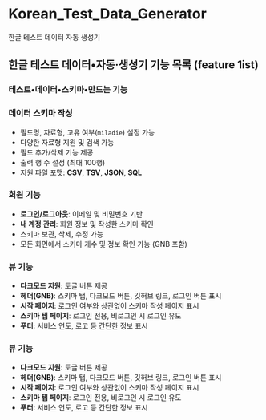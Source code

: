 # Korean_Test_Data_Generator

한글 테스트 데이터 자동 생성기

## 한글 테스트 데이터•자동·생성기 기능 목록 (feature 1ist)

### 테스트•데이터•스키마•만드는 기능

### 데이터 스키마 작성

- 필드명, 자료형, 고유 여부(`miladie`) 설정 가능
- 다양한 자료형 지원 및 검색 가능
- 필드 추가/삭제 기능 제공
- 출력 행 수 설정 (최대 100행)
- 지원 파일 포맷: **CSV**, **TSV**, **JSON**, **SQL**

### 회원 기능

- **로그인/로그아웃**: 이메일 및 비밀번호 기반
- **내 계정 관리**: 회원 정보 및 작성한 스키마 확인
- 스키마 보관, 삭제, 수정 가능
- 모든 화면에서 스키마 개수 및 정보 확인 가능 (GNB 포함)

### 뷰 기능

- **다크모드 지원**: 토글 버튼 제공
- **헤더(GNB)**: 스키마 탭, 다크모드 버튼, 깃허브 링크, 로그인 버튼 표시
- **시작 페이지**: 로그인 여부와 상관없이 스키마 작성 페이지 표시
- **스키마 탭 페이지**: 로그인 전용, 비로그인 시 로그인 유도
- **푸터**: 서비스 연도, 로고 등 간단한 정보 표시

### 뷰 기능

- **다크모드 지원**: 토글 버튼 제공
- **헤더(GNB)**: 스키마 탭, 다크모드 버튼, 깃허브 링크, 로그인 버튼 표시
- **시작 페이지**: 로그인 여부와 상관없이 스키마 작성 페이지 표시
- **스키마 탭 페이지**: 로그인 전용, 비로그인 시 로그인 유도
- **푸터**: 서비스 연도, 로고 등 간단한 정보 표시
